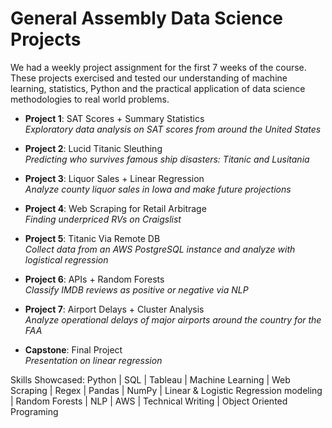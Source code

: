 # General Assembly Data Science Projects

We had a weekly project assignment for the first 7 weeks of the course. These projects exercised and tested our understanding of machine learning, statistics, Python and the practical application of data science methodologies to real world problems.

- **Project 1**: SAT Scores + Summary Statistics  
*Exploratory data analysis on SAT scores from around the United States*

- **Project 2**: Lucid Titanic Sleuthing  
*Predicting who survives famous ship disasters: Titanic and Lusitania*

- **Project 3**: Liquor Sales + Linear Regression  
*Analyze county liquor sales in Iowa and make future projections*

- **Project 4**: Web Scraping for Retail Arbitrage   
*Finding underpriced RVs on Craigslist*

- **Project 5**: Titanic Via Remote DB  
*Collect data from an AWS PostgreSQL instance and analyze with logistical regression*

- **Project 6**: APIs + Random Forests  
*Classify IMDB reviews as positive or negative via NLP*

- **Project 7**: Airport Delays + Cluster Analysis  
*Analyze operational delays of major airports around the country for the FAA*

- **Capstone**: Final Project  
*Presentation on linear regression* 


Skills Showcased:  Python | SQL | Tableau | Machine Learning | Web Scraping | Regex | Pandas | NumPy | Linear & Logistic Regression modeling | Random Forests | NLP | AWS | Technical Writing | Object Oriented Programing